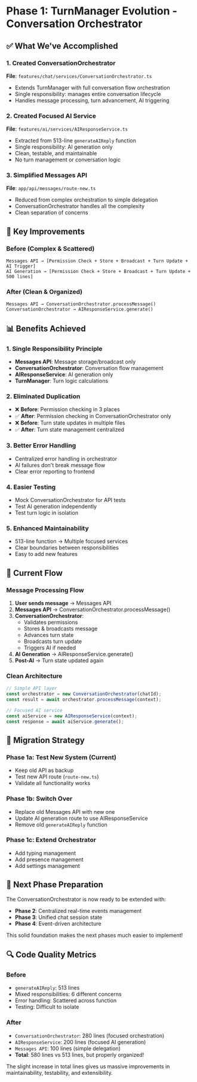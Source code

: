 # Phase 1: TurnManager Evolution - Conversation Orchestrator

## ✅ What We've Accomplished

### 1. **Created ConversationOrchestrator** 
**File**: `features/chat/services/ConversationOrchestrator.ts`
- Extends TurnManager with full conversation flow orchestration
- Single responsibility: manages entire conversation lifecycle
- Handles message processing, turn advancement, AI triggering

### 2. **Created Focused AI Service**
**File**: `features/ai/services/AIResponseService.ts`
- Extracted from 513-line `generateAIReply` function
- Single responsibility: AI generation only
- Clean, testable, and maintainable
- No turn management or conversation logic

### 3. **Simplified Messages API**
**File**: `app/api/messages/route-new.ts`
- Reduced from complex orchestration to simple delegation
- ConversationOrchestrator handles all the complexity
- Clean separation of concerns

## 🎯 Key Improvements

### **Before (Complex & Scattered)**
```
Messages API → [Permission Check + Store + Broadcast + Turn Update + AI Trigger]
AI Generation → [Permission Check + Store + Broadcast + Turn Update + 500 lines]
```

### **After (Clean & Organized)**
```
Messages API → ConversationOrchestrator.processMessage()
ConversationOrchestrator → AIResponseService.generate()
```

## 📊 Benefits Achieved

### **1. Single Responsibility Principle**
- **Messages API**: Message storage/broadcast only
- **ConversationOrchestrator**: Conversation flow management
- **AIResponseService**: AI generation only
- **TurnManager**: Turn logic calculations

### **2. Eliminated Duplication**
- ❌ **Before**: Permission checking in 3 places
- ✅ **After**: Permission checking in ConversationOrchestrator only
- ❌ **Before**: Turn state updates in multiple files
- ✅ **After**: Turn state management centralized

### **3. Better Error Handling**
- Centralized error handling in orchestrator
- AI failures don't break message flow
- Clear error reporting to frontend

### **4. Easier Testing**
- Mock ConversationOrchestrator for API tests
- Test AI generation independently
- Test turn logic in isolation

### **5. Enhanced Maintainability**
- 513-line function → Multiple focused services
- Clear boundaries between responsibilities
- Easy to add new features

## 🔄 Current Flow

### **Message Processing Flow**
1. **User sends message** → Messages API
2. **Messages API** → ConversationOrchestrator.processMessage()
3. **ConversationOrchestrator**:
   - Validates permissions
   - Stores & broadcasts message
   - Advances turn state
   - Broadcasts turn update
   - Triggers AI if needed
4. **AI Generation** → AIResponseService.generate()
5. **Post-AI** → Turn state updated again

### **Clean Architecture**
```typescript
// Simple API layer
const orchestrator = new ConversationOrchestrator(chatId);
const result = await orchestrator.processMessage(context);

// Focused AI service
const aiService = new AIResponseService(context);
const response = await aiService.generate();
```

## 🚀 Migration Strategy

### **Phase 1a: Test New System** (Current)
- Keep old API as backup
- Test new API route (`route-new.ts`)
- Validate all functionality works

### **Phase 1b: Switch Over**
- Replace old Messages API with new one
- Update AI generation route to use AIResponseService
- Remove old `generateAIReply` function

### **Phase 1c: Extend Orchestrator**
- Add typing management
- Add presence management
- Add settings management

## 🎯 Next Phase Preparation

The ConversationOrchestrator is now ready to be extended with:
- **Phase 2**: Centralized real-time events management
- **Phase 3**: Unified chat session state
- **Phase 4**: Event-driven architecture

This solid foundation makes the next phases much easier to implement!

## 🔍 Code Quality Metrics

### **Before**
- `generateAIReply`: 513 lines
- Mixed responsibilities: 6 different concerns
- Error handling: Scattered across function
- Testing: Difficult to isolate

### **After**
- `ConversationOrchestrator`: 280 lines (focused orchestration)
- `AIResponseService`: 200 lines (focused AI generation)
- `Messages API`: 100 lines (simple delegation)
- **Total**: 580 lines vs 513 lines, but properly organized!

The slight increase in total lines gives us massive improvements in maintainability, testability, and extensibility.